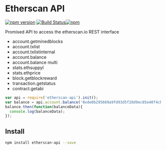 # Etherscan API

[![npm version](https://badge.fury.io/js/rpc-check.svg)](https://badge.fury.io/js/etherscan-api) [![Build Status](https://travis-ci.org/sebs/etherscan-api.svg?branch=master)](https://travis-ci.org/sebs/etherscan-api)[![npm](https://img.shields.io/npm/dt/etherscan-api.svg?maxAge=2592000)]()

Promised API to access the etherscan.io REST interface

* account.getminedblocks
* account.txlist
* account.txlistinternal
* account.balance
* account.balance multi
* stats.ethsuppyl
* stats.ethprice
* block.getblockreward
* transaction.getstatus
* contract.getabi 


```javascript
var api = require('etherscan-api').init();
var balance = api.account.balance('0xde0b295669a9fd93d5f28d9ec85e40f4cb697bae');
balance.then(function(balanceData){
  console.log(balanceData);
});
```

 ## Install

 ```bash
 npm install etherscan-api --save
 ```
